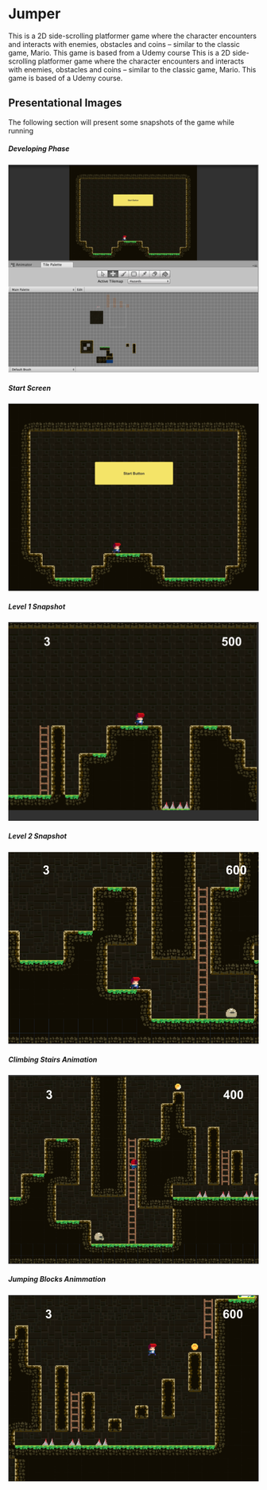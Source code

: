 # Jumper
This is a 2D side-scrolling platformer game where the character encounters and interacts with enemies, obstacles and coins – similar to the classic game, Mario. This game is based from a Udemy course	This is a 2D side-scrolling platformer game where the character encounters and interacts with enemies, obstacles and coins – similar to the classic game, Mario. This game is based of a Udemy course.

## Presentational Images
The following section will present some snapshots of the game while running

##### Developing Phase
![](Images/Image1.png)
##### Start Screen
![](Images/Image2.png)
##### Level 1 Snapshot
![](Images/Image3.png)
##### Level 2 Snapshot
![](Images/Image4.png)
##### Climbing Stairs Animation
![](Images/Image5.png)
##### Jumping Blocks Animmation
![](Images/Image6.png)
